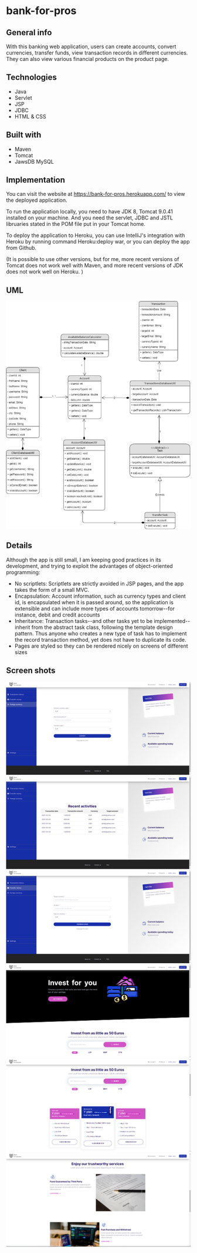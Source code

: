 # bank-for-pros

## General info
With this banking web application, users can create accounts, convert currencies, transfer funds, view transaction records in different currencies. They can also view various financial products on the product page.

## Technologies
* Java
* Servlet
* JSP
* JDBC
* HTML & CSS

## Built with 
* Maven
* Tomcat
* JawsDB MySQL

## Implementation

You can visit the website at https://bank-for-pros.herokuapp.com/ to view the deployed application. 

To run the application locally, you need to have JDK 8, Tomcat 9.0.41 installed on your machine. And you need the servlet, JDBC and JSTL libruaries stated in the POM file put in your Tomcat home. 

To deploy the application to Heroku, you can use IntelliJ's integration with Heroku by running command Heroku:deploy war, or you can deploy the app from Github. 

(It is possible to use other versions, but for me, more recent versions of Tomcat does not work well with Maven, and more recent versions of JDK does not work well on Heroku. )

## UML
![img](https://github.com/jren-jane/bank-for-pros/blob/6d98cc30122c3f4795bb21c0d3f1990fe4b355f1/img/Class%20Diagram.png)

## Details
Although the app is still small, I am keeping good practices in its development, and trying to exploit the advantages of object-oriented programming:
* No scriptlets: Scriptlets are strictly avoided in JSP pages, and the app takes the form of a small MVC.
* Encapsulation: Account information, such as currency types and client id, is encapsulated when it is passed around, so the application is extensible and can include more types of accounts tomorrow--for instance, debit and credit accounts
* Inheritance: Transaction tasks--and other tasks yet to be implemented--inherit from the abstract task class, following the template design pattern. Thus anyone who creates a new type of task has to implement the record transaction method, yet does not have to duplicate its code.
* Pages are styled so they can be rendered nicely on screens of different sizes

## Screen shots
![img](https://github.com/jren-jane/bank-for-pros/blob/d03f2db3ea6724b9e922a2207718221009a443f1/img/convert-currency.png)
![img](https://github.com/jren-jane/bank-for-pros/blob/d03f2db3ea6724b9e922a2207718221009a443f1/img/my-account.png)
![img](https://github.com/jren-jane/bank-for-pros/blob/d03f2db3ea6724b9e922a2207718221009a443f1/img/transfer-funds.png)
![img](https://github.com/jren-jane/bank-for-pros/blob/d03f2db3ea6724b9e922a2207718221009a443f1/img/product-1.png)
![img](https://github.com/jren-jane/bank-for-pros/blob/d03f2db3ea6724b9e922a2207718221009a443f1/img/product-2.png)
![img](https://github.com/jren-jane/bank-for-pros/blob/d03f2db3ea6724b9e922a2207718221009a443f1/img/product-3.png)
